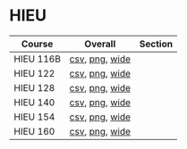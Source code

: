 # HIEU

| Course | Overall | Section |
| ------ | ------- | ------- |
| HIEU 116B | [csv](https://github.com/UCSD-Historical-Enrollment-Data/2023Fall/blob/main/overall/HIEU%20116B.csv), [png](https://raw.githubusercontent.com/UCSD-Historical-Enrollment-Data/2023Fall/main/plot_overall/HIEU%20116B.png), [wide](https://raw.githubusercontent.com/UCSD-Historical-Enrollment-Data/2023Fall/main/plot_overall_wide/HIEU%20116B.png) |  |
| HIEU 122 | [csv](https://github.com/UCSD-Historical-Enrollment-Data/2023Fall/blob/main/overall/HIEU%20122.csv), [png](https://raw.githubusercontent.com/UCSD-Historical-Enrollment-Data/2023Fall/main/plot_overall/HIEU%20122.png), [wide](https://raw.githubusercontent.com/UCSD-Historical-Enrollment-Data/2023Fall/main/plot_overall_wide/HIEU%20122.png) |  |
| HIEU 128 | [csv](https://github.com/UCSD-Historical-Enrollment-Data/2023Fall/blob/main/overall/HIEU%20128.csv), [png](https://raw.githubusercontent.com/UCSD-Historical-Enrollment-Data/2023Fall/main/plot_overall/HIEU%20128.png), [wide](https://raw.githubusercontent.com/UCSD-Historical-Enrollment-Data/2023Fall/main/plot_overall_wide/HIEU%20128.png) |  |
| HIEU 140 | [csv](https://github.com/UCSD-Historical-Enrollment-Data/2023Fall/blob/main/overall/HIEU%20140.csv), [png](https://raw.githubusercontent.com/UCSD-Historical-Enrollment-Data/2023Fall/main/plot_overall/HIEU%20140.png), [wide](https://raw.githubusercontent.com/UCSD-Historical-Enrollment-Data/2023Fall/main/plot_overall_wide/HIEU%20140.png) |  |
| HIEU 154 | [csv](https://github.com/UCSD-Historical-Enrollment-Data/2023Fall/blob/main/overall/HIEU%20154.csv), [png](https://raw.githubusercontent.com/UCSD-Historical-Enrollment-Data/2023Fall/main/plot_overall/HIEU%20154.png), [wide](https://raw.githubusercontent.com/UCSD-Historical-Enrollment-Data/2023Fall/main/plot_overall_wide/HIEU%20154.png) |  |
| HIEU 160 | [csv](https://github.com/UCSD-Historical-Enrollment-Data/2023Fall/blob/main/overall/HIEU%20160.csv), [png](https://raw.githubusercontent.com/UCSD-Historical-Enrollment-Data/2023Fall/main/plot_overall/HIEU%20160.png), [wide](https://raw.githubusercontent.com/UCSD-Historical-Enrollment-Data/2023Fall/main/plot_overall_wide/HIEU%20160.png) |  |

